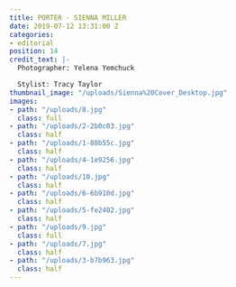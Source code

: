 ```yaml
---
title: PORTER - SIENNA MILLER
date: 2019-07-12 13:31:00 Z
categories:
- editorial
position: 14
credit_text: |-
  Photographer: Yelena Yemchuck

  Stylist: Tracy Taylor
thumbnail_image: "/uploads/Sienna%20Cover_Desktop.jpg"
images:
- path: "/uploads/8.jpg"
  class: full
- path: "/uploads/2-2b0c03.jpg"
  class: half
- path: "/uploads/1-88b55c.jpg"
  class: half
- path: "/uploads/4-1e9256.jpg"
  class: half
- path: "/uploads/10.jpg"
  class: half
- path: "/uploads/6-6b910d.jpg"
  class: half
- path: "/uploads/5-fe2402.jpg"
  class: half
- path: "/uploads/9.jpg"
  class: full
- path: "/uploads/7.jpg"
  class: half
- path: "/uploads/3-b7b963.jpg"
  class: half
---
```


